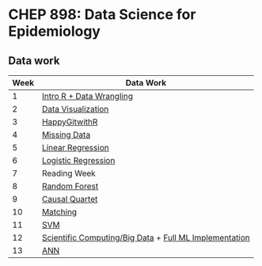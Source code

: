 # CHEP 898: Data Science for Epidemiology

## Data work

Week |	Data Work | 
-----|---------- | 
1	| [Intro R + Data Wrangling](https://github.com/walkabilly/data_science_for_epi_usask/blob/main/Data%20Work/data_wrangling.md) | 
2	| [Data Visualization](https://github.com/walkabilly/data_science_for_epi_usask/blob/main/Data%20Work/data_visualization.md) | 
3	| [HappyGitwithR](https://happygitwithr.com/) | | 
4	| [Missing Data](https://github.com/walkabilly/data_science_for_epi_usask/blob/main/Data%20Work/missing_data.md) | 
5	| [Linear Regression](https://github.com/walkabilly/data_science_for_epi_usask/blob/main/Data%20Work/linear_regression.md) |
6	| [Logistic Regression](https://github.com/walkabilly/data_science_for_epi_usask/blob/main/Data%20Work/logistic_regression.md) |
7	| Reading Week	| 
8	| [Random Forest](https://github.com/walkabilly/data_science_for_epi_usask/blob/main/Data%20Work/random_forest.md) | 
9	| [Causal Quartet](https://github.com/walkabilly/data_science_for_epi_usask/blob/main/Data%20Work/causal_quartet_R.md) | 
10 | [Matching](https://github.com/walkabilly/data_science_for_epi_usask/blob/main/Data%20Work/matching.md) | 
11 | [SVM](https://github.com/walkabilly/data_science_for_epi_usask/blob/main/Data%20Work/svm.md) | 
12 | [Scientific Computing/Big Data](https://github.com/walkabilly/data_science_for_epi_usask/blob/main/Data%20Work/scientific_computing.md) + [Full ML Implementation](https://github.com/walkabilly/data_science_for_epi_usask/blob/main/Data%20Work/full_ml_implementation.md) | 
13 | [ANN]() | 

